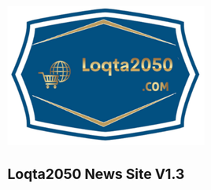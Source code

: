 [<img src="assets/images/readme_images/LQ2050_logo6.png" alt="Loqta2050 logo" width="400"/>](https://loqta2050-v1-3-e08d6b94e893.herokuapp.com/)

 
# Loqta2050 News Site V1.3

 